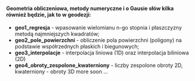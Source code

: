 #### Geometria obliczeniowa, metody numeryczne i o Gausie słów kilka również będzie, jak to w geodezji: 

+ **geo1_regresja** - wpasowanie wielomianu n-go stopnia i płaszczyzny metodą najmniejszych kwadratów;
+ **geo2_pole_powierzchni** - obliczenie pola powierzchni (poligony) na podstawie współrzednych płaskich i biegunowych;
+ **geo3_interpolacje** - interpolacja liniowa (1D) oraz interpolacja biliniowa (2D)
+ **geo4_obroty_zespolone_kwaterniony** - liczby zespolone obroty 2D, kwaterniony - obroty 3D
more soon ...

